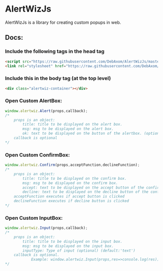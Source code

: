 # AlertWizJs
AlertWizJs is a library for creating custom popups in web.
## Docs:
### Include the following tags in the head tag

```html
<script src="https://raw.githubusercontent.com/DebAxom/AlertWizJs/master/dist/script.js" async defer></script>
<link rel="stylesheet" href="https://raw.githubusercontent.com/DebAxom/AlertWizJs/master/dist/style.css">
```
### Include this in the body tag (at the top level)

```html
<div class="alertwiz-container"></div>
```

### Open Custom AlertBox:

```javascript
window.alertwiz.Alert(props,callback);
/*
    props is an object:
        title: title to be displayed on the alert box.
        msg: msg to be displayed on the alert box.
        ok: text to be displayed on the button of the alertbox. (optional) (default:'OK')
    callback is optional
*/
```

### Open Custom ConfirmBox:

```javascript
window.alertwiz.Confirm(props,acceptFunction,declineFunction);
/*
    props is an object:
        title: title to be displayed on the confirm box.
        msg: msg to be displayed on the confirm box.
        accept: text to be displayed on the accept button of the confirmbox. (optional) (default:'Accept')
        decline: text to be displayed on the decline button of the confirmbox. (optional) (default:'Decline')
    acceptFunction executes if accept button is clicked
    declineFunction executes if decline button is clicked
*/
```

### Open Custom InputBox:

```javascript
window.alertwiz.Input(props,callback);
/*
    props is an object:
        title: title to be displayed on the input box.
        msg: msg to be displayed on the input box.
        inputType: Type of input (optional) (default:'text')
    callback is optional.
            Example: window.alertwiz.Input(props,res=>console.log(res)); // res is the input from the user.
*/
```
